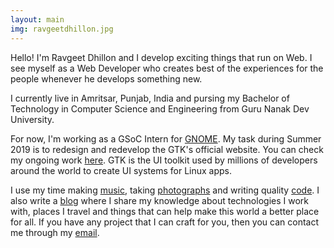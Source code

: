 ```yaml
---
layout: main
img: ravgeetdhillon.jpg
---
```

Hello! I'm Ravgeet Dhillon and I develop exciting things that run on Web. I see myself as a Web Developer who creates best of the experiences for the people whenever he develops something new.

I currently live in Amritsar, Punjab, India and pursing my Bachelor of Technology in Computer Science and Engineering from Guru Nanak Dev University.

For now, I'm working as a GSoC Intern for [GNOME][gnome]. My task during Summer 2019 is to redesign and redevelop the GTK's official website. You can check my ongoing work [here][gtk]. GTK is the UI toolkit used by millions of developers around the world to create UI systems for Linux apps.

I use my time making [music][youtube], taking [photographs][gallery] and writing quality [code][github]. I also write a [blog][blog] where I share my knowledge about technologies I work with, places I travel and things that can help make this world a better place for all. If you have any project that I can craft for you, then you can contact me through my [email][email].

[email]: mailto:ravgeetdhillon@gmail.com
[gtk]: https://ravgeetdhillon.pages.gitlab.gnome.org/gtk-web/
[github]: https://github/ravgeetdhillon/
[gallery]: /gallery/
[youtube]: https://www.youtube.com/channel/UCZCpcL0_eKe5uANKKfKkUJw
[blog]: /blog/
[gnome]: https://gnome.org